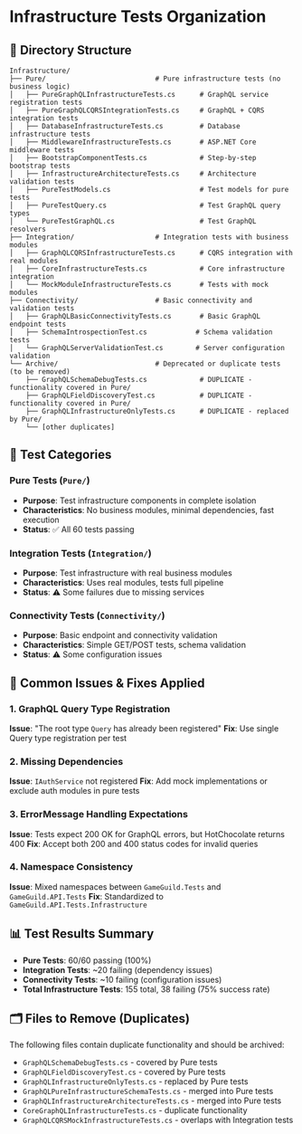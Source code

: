 # Infrastructure Tests Organization

## 📁 Directory Structure

```
Infrastructure/
├── Pure/                           # Pure infrastructure tests (no business logic)
│   ├── PureGraphQLInfrastructureTests.cs      # GraphQL service registration tests
│   ├── PureGraphQLCQRSIntegrationTests.cs     # GraphQL + CQRS integration tests
│   ├── DatabaseInfrastructureTests.cs         # Database infrastructure tests
│   ├── MiddlewareInfrastructureTests.cs       # ASP.NET Core middleware tests
│   ├── BootstrapComponentTests.cs             # Step-by-step bootstrap tests
│   ├── InfrastructureArchitectureTests.cs     # Architecture validation tests
│   ├── PureTestModels.cs                      # Test models for pure tests
│   ├── PureTestQuery.cs                       # Test GraphQL query types
│   └── PureTestGraphQL.cs                     # Test GraphQL resolvers
├── Integration/                    # Integration tests with business modules
│   ├── GraphQLCQRSInfrastructureTests.cs      # CQRS integration with real modules
│   ├── CoreInfrastructureTests.cs             # Core infrastructure integration
│   └── MockModuleInfrastructureTests.cs       # Tests with mock modules
├── Connectivity/                   # Basic connectivity and validation tests
│   ├── GraphQLBasicConnectivityTests.cs       # Basic GraphQL endpoint tests
│   ├── SchemaIntrospectionTest.cs            # Schema validation tests
│   └── GraphQLServerValidationTest.cs        # Server configuration validation
└── Archive/                        # Deprecated or duplicate tests (to be removed)
    ├── GraphQLSchemaDebugTests.cs             # DUPLICATE - functionality covered in Pure/
    ├── GraphQLFieldDiscoveryTest.cs           # DUPLICATE - functionality covered in Pure/
    ├── GraphQLInfrastructureOnlyTests.cs      # DUPLICATE - replaced by Pure/
    └── [other duplicates]
```

## 🎯 Test Categories

### Pure Tests (`Pure/`)
- **Purpose**: Test infrastructure components in complete isolation
- **Characteristics**: No business modules, minimal dependencies, fast execution
- **Status**: ✅ All 60 tests passing

### Integration Tests (`Integration/`)
- **Purpose**: Test infrastructure with real business modules
- **Characteristics**: Uses real modules, tests full pipeline
- **Status**: ⚠️ Some failures due to missing services

### Connectivity Tests (`Connectivity/`)
- **Purpose**: Basic endpoint and connectivity validation
- **Characteristics**: Simple GET/POST tests, schema validation
- **Status**: ⚠️ Some configuration issues

## 🔧 Common Issues & Fixes Applied

### 1. GraphQL Query Type Registration
**Issue**: "The root type `Query` has already been registered"
**Fix**: Use single Query type registration per test

### 2. Missing Dependencies
**Issue**: `IAuthService` not registered
**Fix**: Add mock implementations or exclude auth modules in pure tests

### 3. ErrorMessage Handling Expectations
**Issue**: Tests expect 200 OK for GraphQL errors, but HotChocolate returns 400
**Fix**: Accept both 200 and 400 status codes for invalid queries

### 4. Namespace Consistency
**Issue**: Mixed namespaces between `GameGuild.Tests` and `GameGuild.API.Tests`
**Fix**: Standardized to `GameGuild.API.Tests.Infrastructure`

## 📊 Test Results Summary
- **Pure Tests**: 60/60 passing (100%)
- **Integration Tests**: ~20 failing (dependency issues)
- **Connectivity Tests**: ~10 failing (configuration issues)
- **Total Infrastructure Tests**: 155 total, 38 failing (75% success rate)

## 🗂️ Files to Remove (Duplicates)
The following files contain duplicate functionality and should be archived:
- `GraphQLSchemaDebugTests.cs` - covered by Pure tests
- `GraphQLFieldDiscoveryTest.cs` - covered by Pure tests  
- `GraphQLInfrastructureOnlyTests.cs` - replaced by Pure tests
- `GraphQLPureInfrastructureSchemaTests.cs` - merged into Pure tests
- `GraphQLInfrastructureArchitectureTests.cs` - merged into Pure tests
- `CoreGraphQLInfrastructureTests.cs` - duplicate functionality
- `GraphQLCQRSMockInfrastructureTests.cs` - overlaps with Integration tests
